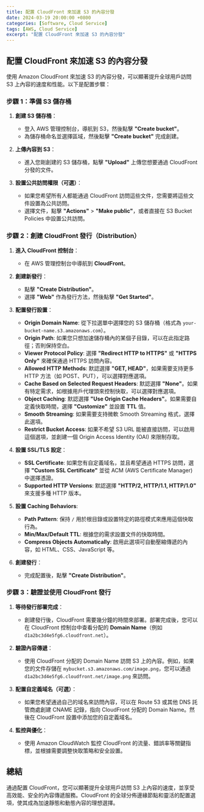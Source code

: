```yaml
---
title: 配置 CloudFront 來加速 S3 的內容分發
date: 2024-03-19 20:00:00 +0800
categories: [Software, Cloud Service]
tags: [AWS, Cloud Service] 
excerpt: "配置 CloudFront 來加速 S3 的內容分發"
---
```


## 配置 CloudFront 來加速 S3 的內容分發

使用 Amazon CloudFront 來加速 S3 的內容分發，可以顯著提升全球用戶訪問 S3 上內容的速度和性能。以下是配置步驟：

### **步驟 1：準備 S3 儲存桶**
1. **創建 S3 儲存桶**：
   - 登入 AWS 管理控制台，導航到 S3，然後點擊 **"Create bucket"**。
   - 為儲存桶命名並選擇區域，然後點擊 **"Create bucket"** 完成創建。

2. **上傳內容到 S3**：
   - 進入您剛創建的 S3 儲存桶，點擊 **"Upload"** 上傳您想要通過 CloudFront 分發的文件。

3. **設置公共訪問權限（可選）**：
   - 如果您希望所有人都能通過 CloudFront 訪問這些文件，您需要將這些文件設置為公共訪問。
   - 選擇文件，點擊 **"Actions"** > **"Make public"**，或者直接在 S3 Bucket Policies 中設置公共訪問。

### **步驟 2：創建 CloudFront 發行（Distribution）**
1. **進入 CloudFront 控制台**：
   - 在 AWS 管理控制台中導航到 **CloudFront**。

2. **創建新發行**：
   - 點擊 **"Create Distribution"**。
   - 選擇 **"Web"** 作為發行方法，然後點擊 **"Get Started"**。

3. **配置發行設置**：
   - **Origin Domain Name**: 從下拉選單中選擇您的 S3 儲存桶（格式為 `your-bucket-name.s3.amazonaws.com`）。
   - **Origin Path**: 如果您只想加速儲存桶內的某個子目錄，可以在此指定路徑；否則保持空白。
   - **Viewer Protocol Policy**: 選擇 **"Redirect HTTP to HTTPS"** 或 **"HTTPS Only"** 來確保通過 HTTPS 訪問內容。
   - **Allowed HTTP Methods**: 默認選擇 **"GET, HEAD"**，如果需要支持更多 HTTP 方法（如 POST、PUT），可以選擇對應選項。
   - **Cache Based on Selected Request Headers**: 默認選擇 **"None"**。如果有特定需求，如根據用戶代理頭來控制快取，可以選擇對應選項。
   - **Object Caching**: 默認選擇 **"Use Origin Cache Headers"**。如果需要自定義快取時間，選擇 **"Customize"** 並設置 **TTL** 值。
   - **Smooth Streaming**: 如果需要支持微軟 Smooth Streaming 格式，選擇此選項。
   - **Restrict Bucket Access**: 如果不希望 S3 URL 能被直接訪問，可以啟用這個選項，並創建一個 Origin Access Identity (OAI) 來限制存取。

4. **設置 SSL/TLS 設定**：
   - **SSL Certificate**: 如果您有自定義域名，並且希望通過 HTTPS 訪問，選擇 **"Custom SSL Certificate"** 並從 ACM (AWS Certificate Manager) 中選擇憑證。
   - **Supported HTTP Versions**: 默認選擇 **"HTTP/2, HTTP/1.1, HTTP/1.0"** 來支援多種 HTTP 版本。

5. **設置 Caching Behaviors**:
   - **Path Pattern**: 保持 `/` 用於根目錄或設置特定的路徑模式來應用這個快取行為。
   - **Min/Max/Default TTL**: 根據您的需求設置文件的快取時間。
   - **Compress Objects Automatically**: 啟用此選項可自動壓縮傳遞的內容，如 HTML、CSS、JavaScript 等。

6. **創建發行**：
   - 完成配置後，點擊 **"Create Distribution"**。

### **步驟 3：驗證並使用 CloudFront 發行**

1. **等待發行部署完成**：
   - 創建發行後，CloudFront 需要幾分鐘的時間來部署。部署完成後，您可以在 CloudFront 控制台中查看分配的 **Domain Name**（例如 `d1a2bc3d4e5fg6.cloudfront.net`）。

2. **驗證內容傳遞**：
   - 使用 CloudFront 分配的 Domain Name 訪問 S3 上的內容。例如，如果您的文件存儲在 `mybucket.s3.amazonaws.com/image.png`，您可以通過 `d1a2bc3d4e5fg6.cloudfront.net/image.png` 來訪問。

3. **配置自定義域名（可選）**：
   - 如果您希望通過自己的域名來訪問內容，可以在 Route 53 或其他 DNS 託管商處創建 CNAME 記錄，指向 CloudFront 分配的 Domain Name。然後在 CloudFront 設置中添加您的自定義域名。

4. **監控與優化**：
   - 使用 Amazon CloudWatch 監控 CloudFront 的流量、錯誤率等關鍵指標，並根據需要調整快取策略和安全設置。

## 總結

通過配置 CloudFront，您可以顯著提升全球用戶訪問 S3 上內容的速度，並享受高效能、安全的內容傳遞服務。CloudFront 的全球分佈邊緣節點和靈活的配置選項，使其成為加速靜態和動態內容的理想選擇。
